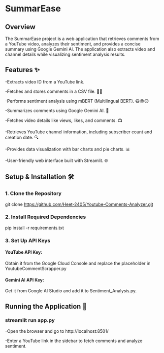 # SummarEase

## Overview
The SummarEase project is a web application that retrieves comments from a YouTube video, analyzes their sentiment, and provides a concise summary using Google Gemini AI. The application also extracts video and channel details while visualizing sentiment analysis results.

## Features ✨
-Extracts video ID from a YouTube link.

-Fetches and stores comments in a CSV file. 💬💑

-Performs sentiment analysis using mBERT (Multilingual BERT). 😃😠😐

-Summarizes comments using Google Gemini AI. 🤖

-Fetches video details like views, likes, and comments. 📺

-Retrieves YouTube channel information, including subscriber count and creation date. 🔍

-Provides data visualization with bar charts and pie charts. 📊

-User-friendly web interface built with Streamlit. 🌐


## Setup & Installation 🛠

### 1. Clone the Repository
git clone https://github.com/Heet-2405/Youtube-Comments-Analyzer.git

### 2. Install Required Dependencies
pip install -r requirements.txt

### 3. Set Up API Keys

#### YouTube API Key:
Obtain it from the Google Cloud Console and replace the placeholder in YoutubeCommentScrapper.py

#### Gemini AI API Key:
Get it from Google AI Studio and add it to Sentiment_Analysis.py.


## Running the Application 🚀

### streamlit run app.py

-Open the browser and go to http://localhost:8501/

-Enter a YouTube link in the sidebar to fetch comments and analyze sentiment.



